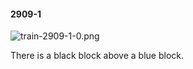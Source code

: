 #### 2909-1
![train-2909-1-0.png](https://github.com/lil-lab/nlvr/raw/master/nlvr/train/images/9/train-2909-1-0.png "train-2909-1-0.png")

There is a black block above a blue block.